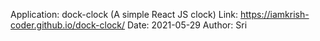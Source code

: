 Application: dock-clock (A simple React JS clock)
Link: https://iamkrish-coder.github.io/dock-clock/
Date: 2021-05-29
Author: Sri
